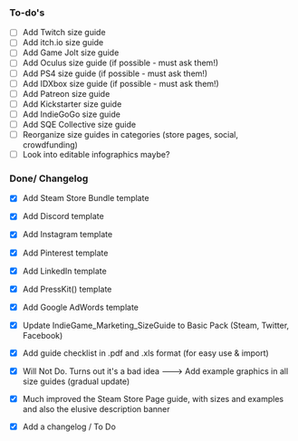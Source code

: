### To-do's
- [ ] Add Twitch size guide
- [ ] Add itch.io size guide
- [ ] Add Game Jolt size guide
- [ ] Add Oculus size guide (if possible - must ask them!)
- [ ] Add PS4 size guide (if possible - must ask them!)
- [ ] Add IDXbox size guide (if possible - must ask them!)
- [ ] Add Patreon size guide
- [ ] Add Kickstarter size guide
- [ ] Add IndieGoGo size guide
- [ ] Add SQE Collective size guide
- [ ] Reorganize size guides in categories (store pages, social, crowdfunding)
- [ ] Look into editable infographics maybe?

### Done/ Changelog
- [x] Add Steam Store Bundle template
- [x] Add Discord template
- [x] Add Instagram template
- [x] Add Pinterest template
- [x] Add LinkedIn template
- [x] Add PressKit() template
- [x] Add Google AdWords template
- [X] Update IndieGame_Marketing_SizeGuide to Basic Pack (Steam, Twitter, Facebook)
- [x] Add guide checklist in .pdf and .xls format (for easy use & import)
- [x] Will Not Do. Turns out it's a bad idea ---> Add example graphics in all size guides (gradual update)
- [x] Much improved the Steam Store Page guide, with sizes and examples and also the elusive description banner
- [x] Add a changelog / To Do

